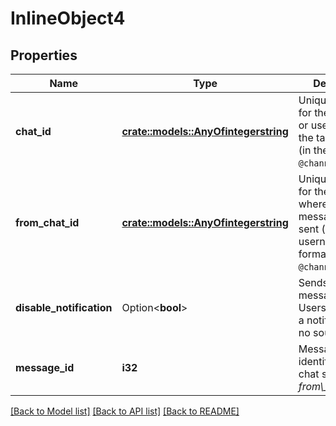 # InlineObject4

## Properties

Name | Type | Description | Notes
------------ | ------------- | ------------- | -------------
**chat_id** | [**crate::models::AnyOfintegerstring**](anyOf<integer,string>.md) | Unique identifier for the target chat or username of the target channel (in the format `@channelusername`) | 
**from_chat_id** | [**crate::models::AnyOfintegerstring**](anyOf<integer,string>.md) | Unique identifier for the chat where the original message was sent (or channel username in the format `@channelusername`) | 
**disable_notification** | Option<**bool**> | Sends the message [silently](https://telegram.org/blog/channels-2-0#silent-messages). Users will receive a notification with no sound. | [optional]
**message_id** | **i32** | Message identifier in the chat specified in *from\\_chat\\_id* | 

[[Back to Model list]](../README.md#documentation-for-models) [[Back to API list]](../README.md#documentation-for-api-endpoints) [[Back to README]](../README.md)


